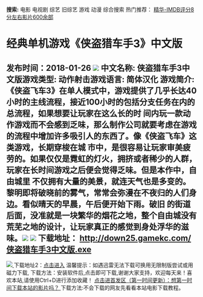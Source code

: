 **搜索:** 电影 电视剧 综艺 旧综艺 游戏 动漫 综合搜索 热门推荐： [精华-IMDB评分8分左右影片600余部](https://www.dytt8.com/html/gndy/jddy/20160320/50510.html)
# 经典单机游戏《侠盗猎车手3》中文版
发布时间：2018-01-26 
![](http://www.gamekc.com/games/5792.jpg)
中文名称: 侠盗猎车手3中文版游戏类型: 动作射击游戏语言: 简体汉化
游戏简介: 《侠盗飞车3》在单人模式中，游戏提供了几乎长达40小时的主线流程，接近100小时的包括分支任务在内的总流程，如果想要让玩家在这么长的时
间内玩一款动作游戏而不会感到乏味，那么制作公司就要考虑在游戏的流程中增加许多吸引人的东西了。像《侠盗飞车》这类游戏，长期穿梭在城
市中，是很容易让玩家审美疲劳的。如果仅仅是霓虹的灯火，拥挤或者稀少的人群，玩家在长时间游戏之后便会觉得乏味。但是本作中，自由城里
不仅拥有大量的美景，就连天气也是多变的。黎明即将破晓前的雾气，常常会弥漫在不夜归的人们身边。看似晴天的早晨，午后便开始下雨。破旧
的街道后面，没准就是一块繁华的烟花之地，整个自由城没有荒芜之地的设计，让玩家真正的感觉到身处浮华的滋味。![](http://www.gamekc.com/games/5792a.jpg)
![](http://www.gamekc.com/games/5792b.jpg)
**下载地址：**
<http://down25.gamekc.com/侠盗猎车手3中文版.exe>  
---  
[![](https://cscdn.t1ujc.com/b/11/3148/1261121/640X150.jpg) ](https://www.dytt8.com/html/game/jingdianyouxifabu/20180126/56196.html) 下载地址2：[点击进入](https://www.ygdy8.net/ "迅雷电影") 温馨提示：如遇迅雷无法下载可换用无限制版尝试或用磁力下载,  下载方法：安装软件后,点击即可下载,谢谢大家支持，欢迎每天来！喜欢本站,请使用Ctrl+D进行添加收藏！ [点击进首发区（第一时间更新）：想第一时间下载本站的影片吗？ ](https://www.ygdy8.net/)下载方法:不会下载的网友先看看本站电影下载教程。